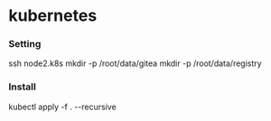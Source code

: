 # kubernetes
### Setting
ssh node2.k8s
mkdir -p /root/data/gitea
mkdir -p /root/data/registry
### Install
kubectl apply -f . --recursive